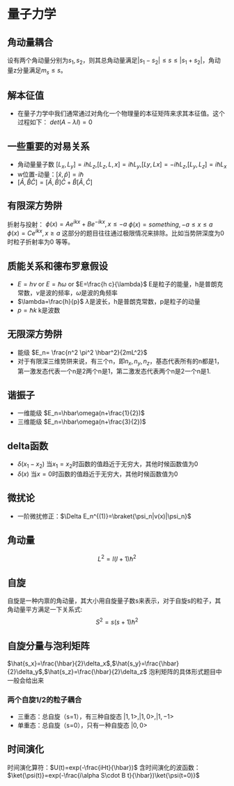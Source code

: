 # 量子力学
## 角动量耦合
设有两个角动量分别为$s_1,s_2$，则其总角动量满足$|s_1-s_2|\leq s\leq |s_1+s_2|$，角动量z分量满足$m_s\leq s$。
## 解本征值
* 在量子力学中我们通常通过对角化一个物理量的本征矩阵来求其本征值。这个过程如下：
$det(A-\lambda I)=0$
## 一些重要的对易关系
* 角动量量子数 $[L_x,L_y]=i\hbar L_z$,$[L_z,L,x]=i\hbar L_y$,$[Ly,Lx]=-i\hbar L_z$,$[L_y,L_z]=i\hbar L_x$
* w位置-动量：$[\hat{x},\hat{p}]=i\hbar$
* $[\hat{A},\hat{B}\hat{C}]=[\hat{A},\hat{B}]\hat{C}+\hat{B}[\hat{A},\hat{C}]$


## 有限深方势阱
折射与投射：
$\phi(x)=Ae^{ikx}+Be^{-ikx},x\leq-a$
$\phi(x)=something,-a\leq x\leq a$
$\phi(x)=Ce^{ikx},x\geq a$
这部分的题目往往通过极限情况来排除。比如当势阱深度为0时粒子折射率为0 等等。

## 质能关系和德布罗意假设
* $E=h\nu$ or $E=\hbar\omega$ or $E=\frac{h c}{\lambda}$ E是粒子的能量，h是普朗克常数，$\nu$是波的频率，$\omega$是波的角频率
* $\lambda=\frac{h}{p}$ $\lambda$是波长，h是普朗克常数，p是粒子的动量
* $p=\hbar k$ k是波数

## 无限深方势阱
* 能级 $E_n= \frac{n^2 \pi^2 \hbar^2}{2mL^2}$
* 对于有限深三维势阱来说，有三个n，即$n_x,n_y,n_z$，基态代表所有的n都是1，第一激发态代表一个n是2两个n是1，第二激发态代表两个n是2一个n是1.

## 谐振子
* 一维能级 $E_n=\hbar\omega(n+\frac{1}{2})$
* 三维能级 $E_n=\hbar\omega(n+\frac{3}{2})$

## delta函数
* $\delta(x_1-x_2)$ 当$x_1=x_2$时函数的值趋近于无穷大，其他时候函数值为0
* $\delta(x)$ 当$x=0$时函数的值趋近于无穷大，其他时候函数值为0

## 微扰论
* 一阶微扰修正：$\Delta E_n^{(1)}=\braket{\psi_n|v(x)|\psi_n}$
## 角动量
$$L^2=l(l+1)\hbar^2$$

## 自旋
自旋是一种内禀的角动量，其大小用自旋量子数s来表示，对于自旋s的粒子，其角动量平方满足一下关系式:
$$S^2=s(s+1)\hbar^2$$
## 自旋分量与泡利矩阵
$\hat{s_x}=\frac{\hbar}{2}\delta_x$,$\hat{s_y}=\frac{\hbar}{2}\delta_y$,$\hat{s_z}=\frac{\hbar}{2}\delta_z$
泡利矩阵的具体形式题目中一般会给出来
### 两个自旋1/2的粒子耦合
* 三重态：总自旋（s=1），有三种自旋态 $|1,1>,|1,0>,|1,-1>$
* 单重态：总自旋（s=0），只有一种自旋态 $|0,0>$

## 时间演化
时间演化算符：$U(t)=exp(-\frac{iHt}{\hbar})$
含时间演化的波函数：$\ket{\psi(t)}=exp(-\frac{i\alpha S\cdot B t}{\hbar})\ket{\psi(t=0)}$

